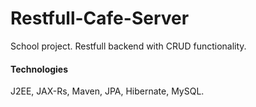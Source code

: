 # Restfull-Cafe-Server

School project. 
Restfull backend with CRUD functionality.

#### Technologies

J2EE,
JAX-Rs,
Maven,
JPA,
Hibernate,
MySQL.
